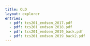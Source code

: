 ```yaml
---
title: OLD
layout: explorer
entries:
  - pdf: tcs201_endsem_2017.pdf
  - pdf: tcs201_endsem_2018.pdf
  - pdf: tcs201_endsem_2019_back.pdf
  - pdf: tcs201_endsem_2019_back2.pdf
---
```

